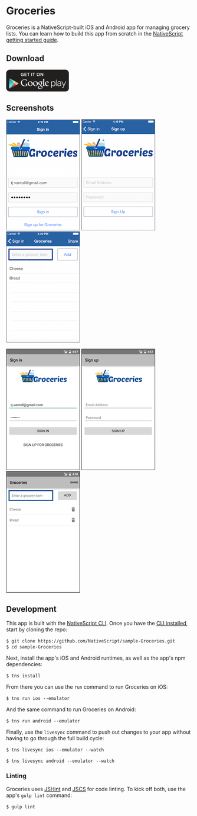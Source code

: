 # Groceries

Groceries is a NativeScript-built iOS and Android app for managing grocery lists. You can learn how to build this app from scratch in the [NativeScript getting started guide](http://docs.nativescript.org/getting-started).

## Download

<!--<a href="https://itunes.apple.com/us/app/city-search-geography-challenge/id954908040?mt=8">
	<img src="assets/app-store-icons/ios-app-store.png" style="height: 59px;">
</a>-->

<a href="https://play.google.com/store/apps/details?id=org.nativescript.groceries&hl=en">
	<img src="assets/app-store-icons/google-play.png" style="height: 59px;">
</a>

## Screenshots

![](assets/screenshots/login.ios.png)
![](assets/screenshots/register.ios.png)
![](assets/screenshots/list.ios.png)

![](assets/screenshots/login.android.png)
![](assets/screenshots/register.android.png)
![](assets/screenshots/list.android.png)

## Development

This app is built with the [NativeScript CLI](https://github.com/NativeScript/nativescript-cli). Once you have the [CLI installed](https://github.com/NativeScript/nativescript-cli#installation), start by cloning the repo:

```
$ git clone https://github.com/NativeScript/sample-Groceries.git
$ cd sample-Groceries
```

Next, install the app's iOS and Android runtimes, as well as the app's npm dependencies:

```
$ tns install
```

From there you can use the `run` command to run Groceries on iOS:

```
$ tns run ios --emulator
```

And the same command to run Groceries on Android:

```
$ tns run android --emulator
```

Finally, use the `livesync` command to push out changes to your app without having to go through the full build cycle:

```
$ tns livesync ios --emulator --watch
```
```
$ tns livesync android --emulator --watch
```

### Linting

Groceries uses [JSHint](http://jshint.com/) and [JSCS](http://jscs.info/) for code linting. To kick off both, use the app's `gulp lint` command:

```
$ gulp lint
```

